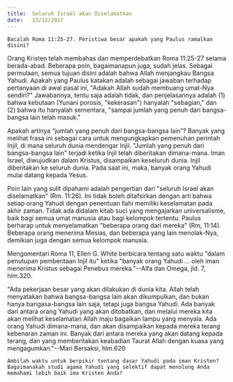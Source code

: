```yaml
---
title:  Seluruh Israel akan Diselamatkan
date:   13/12/2017
---
```


`Bacalah Roma 11:25-27. Peristiwa besar apakah yang Paulus ramalkan disini?`

Orang Kristen telah membahas dan memperdebatkan Roma 11:25-27 selama berada-abad. Beberapa poin, bagaimanapun juga, sudah jelas. Sebagai permulaan, semua tujuan disini adalah bahwa Allah menjangkau Bangsa Yahudi. Apakah yang Paulus katakan adalah sebagai jawaban terhadap pertanyaan di awal pasal ini, "Adakah Allah sudah membuang umat-Nya sendiri?" Jawabannya, tentu saja adalah tidak, dan penjelasannya adalah (1) bahwa kebutaan (Yunani porosis, "kekerasan") hanyalah "sebagian," dan (2) bahwa itu hanyalah sementara, "sampai jumlah yang penuh dari bangsa-bangsa lain telah masuk."

Apakah artinya “jumlah yang penuh dari bangsa-bangsa lain”? Banyak yang melihat frasa ini sebagai cara untuk mengungkapkan pemenuhan perintah Injil, di mana seluruh dunia mendengar Injil. "Jumlah yang penuh dari bangsa-bangsa lain" terjadi ketika Injil telah diberitakan dimana-mana. Iman Israel, diwujudkan dalam Kristus, disampaikan keseluruh dunia. Injil diberitakan ke seluruh dunia. Pada saat ini, maka, banyak orang Yahudi mulai datang kepada Yesus.

Poin lain yang sulit dipahami adalah pengertian dari "seluruh Israel akan diselamatkan" (Rm. 11:26). Ini tidak boleh ditafsirkan dengan arti bahwa setiap orang Yahudi dengan penentuan Ilahi memiliki keselamatan pada akhir zaman. Tidak ada didalam kitab suci yang mengajarkan universalisme, baik bagi semua umat manusia atau bagi kelompok tertentu. Paulus berharap untuk menyelamatkan "beberapa orang dari mereka" (Rm, 11:14). Beberapa orang menerima Mesias, dan beberapa yang lain menolak-Nya, demikian juga dengan semua kelompok manusia.

Mengomentari Roma 11, Ellen G. White berbicara tentang satu waktu "dalam penutupan pemberitaan Injil itu" ketika "banyak orang Yahudi ... oleh iman menerima Kristus sebagai Penebus mereka."--Alfa dan Omega, jld. 7, hlm.320.

"Ada pekerjaan besar yang akan dilakukan di dunia kita. Allah telah menyatakan bahwa bangsa-bangsa lain akan dikumpulkan, dan bukan hanya bangasa-bangsa lain saja, tetapi juga bangsa Yahudi. Ada banyak dari antara orang Yahudi yang akan ditobatkan, dan melalui mereka kita akan melihat keselamatan Allah maju bagaikan lampu yang menyala. Ada orang Yahudi dimana-mana, dan akan disampaikan kepada mereka terang kebenaran zaman ini. Banyak dari antara mereka yang akan datang kepada terang, dan yang memberitakan keabadian Taurat Allah dengan kuasa yang mengagumkan."--Mari Bersaksi, hlm.620

`Ambilah waktu untuk berpikir tentang dasar Yahudi pada iman Kristen? Bagaimanakah studi agama Yahudi yang selektif dapat menolong Anda memahami lebih baik ima Kristen Anda?`